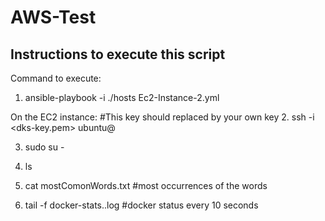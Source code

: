# AWS-Test
## Instructions to execute this script

Command to execute:

1. ansible-playbook -i ./hosts Ec2-Instance-2.yml

 

On the EC2 instance:
#This key should replaced by your own key
2. ssh -i <dks-key.pem> ubuntu@<ipaddress>

3. sudo su -

4. ls

5. cat mostComonWords.txt #most occurrences of the words

6. tail -f docker-stats..log #docker status every 10 seconds

